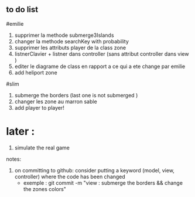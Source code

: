 ## to do list 
#emilie
1. supprimer la methode submerge3Islands
2. changer la methode searchKey with probability
3. supprimer les attributs player de la class zone 
4. listnerClavier + listner dans controller (sans attribut controller dans view )
5. editer le diagrame de class en rapport a ce qui a ete change par emilie
6. add heliport zone



#slim
1. submerge the borders (last one is not submerged )
2. changer les zone au marron sable
4. add player to player!


# later : 
1. simulate the real game 




notes: 
1. on committing to github: consider putting a keyword (model, view, controller) where the code has been changed
    * exemple : git commit -m "view : submerge the borders && change the zones colors"






